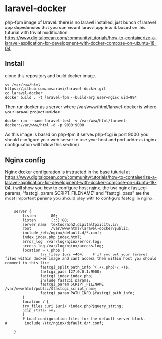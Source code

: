# laravel-docker
php-fpm image of laravel. there is no laravel installed, just bunch of laravel app depedencies that you can mount laravel app into it.
based on this tuturial with trivial modification:
https://www.digitalocean.com/community/tutorials/how-to-containerize-a-laravel-application-for-development-with-docker-compose-on-ubuntu-18-04

## Install
clone this repository and build docker image.
```
cd /var/www/html
https://github.com/amsaravi/laravel-docker.git
cd laravel-docker
docker build . -t laravel-fpm --build-arg user=nginx uid=994
```
Then run docker as a server where /var/www/html/laravel-docker is where your laravel project resides.

```
docker run --name laravel-test -v /var/www/html/laravel-docker:/var/www/html -d -p 9000:9000
```
As this image is based on php-fpm it serves php-fcgi in port 9000. you should configure your web server to use your host and port address (nginx configuration will follow this section)

## Nginx config
Nginx docker configuration is instructed in the base tuturial at https://www.digitalocean.com/community/tutorials/how-to-containerize-a-laravel-application-for-development-with-docker-compose-on-ubuntu-18-04. 
i will show you how to configure host nginx. the two nginx fast_cgi params, "fastcgi_param SCRIPT_FILENAME" and "fastcgi_pass" are the most important params you should play with to configure fastcgi in nginx.

```
    
    server {
        listen       80;
        listen       [::]:80;
        server_name  textograph2.digitaltoxicity.ir;
        root         /var/www/html/laravel-docker/public;
        include /etc/nginx/default.d/*.conf;
        index index.php index.html;
        error_log  /var/log/nginx/error.log;
        access_log /var/log/nginx/access.log;
        location ~ \.php$ {
                try_files $uri =404;	# if you put your laravel files within docker image and cant access them within host you should comment in this line
                fastcgi_split_path_info ^(.+\.php)(/.+)$;
                fastcgi_pass 127.0.0.1:9000;
                fastcgi_index index.php;
                include fastcgi_params;
                fastcgi_param SCRIPT_FILENAME /var/www/html/public/$fastcgi_script_name;
                fastcgi_param PATH_INFO $fastcgi_path_info;
        }
        location / {
        try_files $uri $uri/ /index.php?$query_string;
        gzip_static on;
        }
        # Load configuration files for the default server block.
#        include /etc/nginx/default.d/*.conf;

    }
```
